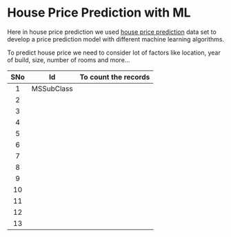 # House Price Prediction with ML

Here in house price prediction we used [house price prediction](https://github.com/kungumasakthivel/House-Price-Prediction/blob/main/HousePricePrediction.xlsx%20-%20Sheet1.csv) data set to develop a price prediction model with different machine learning algorithms.

To predict house price we need to consider lot of factors like location, year of build, size, number of rooms and more...

| SNo | Id         | To count the records |
| :-: | ---------- | -------------------- |
|  1  | MSSubClass |                      |
|  2  |            |                      |
|  3  |            |                      |
|  4  |            |                      |
|  5  |            |                      |
|  6  |            |                      |
|  7  |            |                      |
|  8  |            |                      |
|  9  |            |                      |
| 10 |            |                      |
| 11 |            |                      |
| 12 |            |                      |
| 13 |            |                      |
